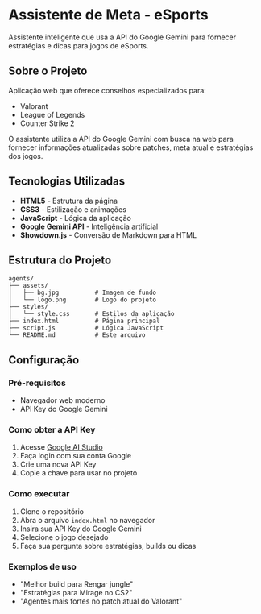 # Assistente de Meta - eSports

Assistente inteligente que usa a API do Google Gemini para fornecer estratégias e dicas para jogos de eSports.

## Sobre o Projeto

Aplicação web que oferece conselhos especializados para:
- Valorant
- League of Legends
- Counter Strike 2

O assistente utiliza a API do Google Gemini com busca na web para fornecer informações atualizadas sobre patches, meta atual e estratégias dos jogos.

## Tecnologias Utilizadas

- **HTML5** - Estrutura da página
- **CSS3** - Estilização e animações
- **JavaScript** - Lógica da aplicação
- **Google Gemini API** - Inteligência artificial
- **Showdown.js** - Conversão de Markdown para HTML

## Estrutura do Projeto

```
agents/
├── assets/
│   ├── bg.jpg          # Imagem de fundo
│   └── logo.png        # Logo do projeto
├── styles/
│   └── style.css       # Estilos da aplicação
├── index.html          # Página principal
├── script.js           # Lógica JavaScript
└── README.md           # Este arquivo
```

## Configuração

### Pré-requisitos
- Navegador web moderno
- API Key do Google Gemini

### Como obter a API Key
1. Acesse [Google AI Studio](https://makersuite.google.com/app/apikey)
2. Faça login com sua conta Google
3. Crie uma nova API Key
4. Copie a chave para usar no projeto

### Como executar
1. Clone o repositório
2. Abra o arquivo `index.html` no navegador
3. Insira sua API Key do Google Gemini
4. Selecione o jogo desejado
5. Faça sua pergunta sobre estratégias, builds ou dicas

### Exemplos de uso
- "Melhor build para Rengar jungle"
- "Estratégias para Mirage no CS2"
- "Agentes mais fortes no patch atual do Valorant" 